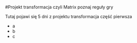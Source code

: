 #Projekt transformacja czyli Matrix poznaj reguły gry

Tutaj pojawi się  5 dni z projektu transformacja część pierwsza
- a
- b
- c

